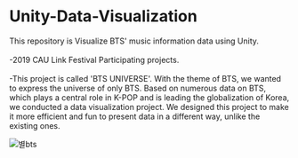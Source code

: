 # Unity-Data-Visualization
This repository is Visualize BTS' music information data using Unity.<BR/><BR/>
-2019 CAU Link Festival Participating projects.<BR/><BR/>
-This project is called 'BTS UNIVERSE'. With the theme of BTS, we wanted to express the universe of only BTS. Based on numerous data on BTS, which plays a central role in K-POP and is leading the globalization of Korea, we conducted a data visualization project. We designed this project to make it more efficient and fun to present data in a different way, unlike the existing ones.

![별bts](https://user-images.githubusercontent.com/76837709/103891911-fe7e4b80-512d-11eb-925c-be073cabebcb.PNG)
